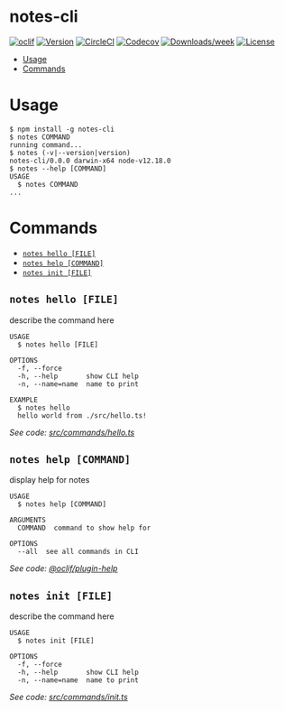 notes-cli
=========



[![oclif](https://img.shields.io/badge/cli-oclif-brightgreen.svg)](https://oclif.io)
[![Version](https://img.shields.io/npm/v/notes-cli.svg)](https://npmjs.org/package/notes-cli)
[![CircleCI](https://circleci.com/gh/edudepetris/notes-cli/tree/master.svg?style=shield)](https://circleci.com/gh/edudepetris/notes-cli/tree/master)
[![Codecov](https://codecov.io/gh/edudepetris/notes-cli/branch/master/graph/badge.svg)](https://codecov.io/gh/edudepetris/notes-cli)
[![Downloads/week](https://img.shields.io/npm/dw/notes-cli.svg)](https://npmjs.org/package/notes-cli)
[![License](https://img.shields.io/npm/l/notes-cli.svg)](https://github.com/edudepetris/notes-cli/blob/master/package.json)

<!-- toc -->
* [Usage](#usage)
* [Commands](#commands)
<!-- tocstop -->
# Usage
<!-- usage -->
```sh-session
$ npm install -g notes-cli
$ notes COMMAND
running command...
$ notes (-v|--version|version)
notes-cli/0.0.0 darwin-x64 node-v12.18.0
$ notes --help [COMMAND]
USAGE
  $ notes COMMAND
...
```
<!-- usagestop -->
# Commands
<!-- commands -->
* [`notes hello [FILE]`](#notes-hello-file)
* [`notes help [COMMAND]`](#notes-help-command)
* [`notes init [FILE]`](#notes-init-file)

## `notes hello [FILE]`

describe the command here

```
USAGE
  $ notes hello [FILE]

OPTIONS
  -f, --force
  -h, --help       show CLI help
  -n, --name=name  name to print

EXAMPLE
  $ notes hello
  hello world from ./src/hello.ts!
```

_See code: [src/commands/hello.ts](https://github.com/edudepetris/notes-cli/blob/v0.0.0/src/commands/hello.ts)_

## `notes help [COMMAND]`

display help for notes

```
USAGE
  $ notes help [COMMAND]

ARGUMENTS
  COMMAND  command to show help for

OPTIONS
  --all  see all commands in CLI
```

_See code: [@oclif/plugin-help](https://github.com/oclif/plugin-help/blob/v3.2.0/src/commands/help.ts)_

## `notes init [FILE]`

describe the command here

```
USAGE
  $ notes init [FILE]

OPTIONS
  -f, --force
  -h, --help       show CLI help
  -n, --name=name  name to print
```

_See code: [src/commands/init.ts](https://github.com/edudepetris/notes-cli/blob/v0.0.0/src/commands/init.ts)_
<!-- commandsstop -->
